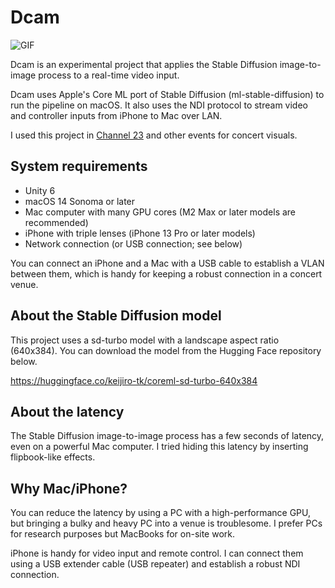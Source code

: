 Dcam
====

![GIF](https://github.com/keijiro/Dcam/assets/343936/60f8ded1-24fc-4b2c-a367-36ca35702c52)

Dcam is an experimental project that applies the Stable Diffusion image-to-image process to a real-time video input.

Dcam uses Apple's Core ML port of Stable Diffusion (ml-stable-diffusion) to run the pipeline on macOS.
It also uses the NDI protocol to stream video and controller inputs from iPhone to Mac over LAN.

I used this project in [Channel 23] and other events for concert visuals.

[Channel 23]: https://www.youtube.com/watch?v=SjJJ-vSprtA

System requirements
-------------------

- Unity 6
- macOS 14 Sonoma or later
- Mac computer with many GPU cores (M2 Max or later models are recommended)
- iPhone with triple lenses (iPhone 13 Pro or later models)
- Network connection (or USB connection; see below)

You can connect an iPhone and a Mac with a USB cable to establish a VLAN between them,
which is handy for keeping a robust connection in a concert venue.

About the Stable Diffusion model
--------------------------------

This project uses a sd-turbo model with a landscape aspect ratio (640x384).
You can download the model from the Hugging Face repository below.

https://huggingface.co/keijiro-tk/coreml-sd-turbo-640x384

About the latency
-----------------

The Stable Diffusion image-to-image process has a few seconds of latency, even on a powerful Mac computer.
I tried hiding this latency by inserting flipbook-like effects.

Why Mac/iPhone?
---------------

You can reduce the latency by using a PC with a high-performance GPU,
but bringing a bulky and heavy PC into a venue is troublesome.
I prefer PCs for research purposes but MacBooks for on-site work.

iPhone is handy for video input and remote control.
I can connect them using a USB extender cable (USB repeater) and establish a robust NDI connection.


